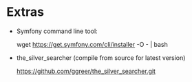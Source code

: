 # Extras

* Symfony command line tool:

    wget https://get.symfony.com/cli/installer -O - | bash

* the_silver_searcher (compile from source for latest version)

    https://github.com/ggreer/the_silver_searcher.git
